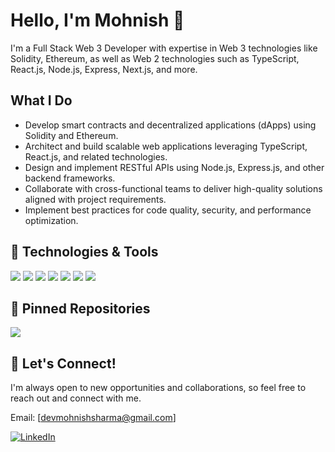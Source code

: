 <!-- Your Name -->
# Hello, I'm Mohnish 👋

I'm a Full Stack Web 3 Developer with expertise in Web 3 technologies like Solidity, Ethereum, as well as Web 2 technologies such as TypeScript, React.js, Node.js, Express, Next.js, and more.

## What I Do

- Develop smart contracts and decentralized applications (dApps) using Solidity and Ethereum.
- Architect and build scalable web applications leveraging TypeScript, React.js, and related technologies.
- Design and implement RESTful APIs using Node.js, Express.js, and other backend frameworks.
- Collaborate with cross-functional teams to deliver high-quality solutions aligned with project requirements.
- Implement best practices for code quality, security, and performance optimization.

## 🔧 Technologies & Tools

![](https://img.shields.io/badge/Code-Solidity-informational?style=flat&logo=solidity&logoColor=white&color=2bbc8a)
![](https://img.shields.io/badge/Code-Ethereum-informational?style=flat&logo=ethereum&logoColor=white&color=2bbc8a)
![](https://img.shields.io/badge/Code-TypeScript-informational?style=flat&logo=typescript&logoColor=white&color=2bbc8a)
![](https://img.shields.io/badge/Code-React.js-informational?style=flat&logo=react&logoColor=white&color=2bbc8a)
![](https://img.shields.io/badge/Code-Node.js-informational?style=flat&logo=node.js&logoColor=white&color=2bbc8a)
![](https://img.shields.io/badge/Code-Express.js-informational?style=flat&logo=express&logoColor=white&color=2bbc8a)
![](https://img.shields.io/badge/Code-Next.js-informational?style=flat&logo=next.js&logoColor=white&color=2bbc8a)

## &#x1f4c1; Pinned Repositories

<a href="[Your GitHub Repo Link]">
  <img align="center" src="[Your Repo Card Image URL]" />
</a>

<!-- Add more pinned repositories if desired -->

## &#x1f517; Let's Connect!

I'm always open to new opportunities and collaborations, so feel free to reach out and connect with me.

Email: [devmohnishsharma@gmail.com]

[![LinkedIn](https://img.shields.io/badge/-LinkedIn-blue?style=flat&logo=Linkedin&logoColor=white)](https://www.linkedin.com/in/mohnishdev/)
